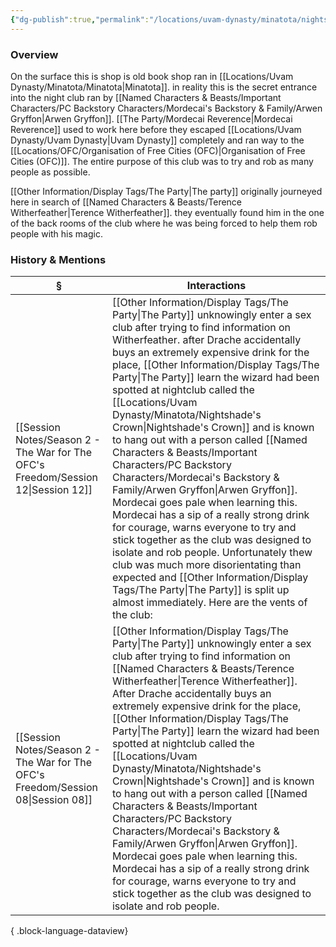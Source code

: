 ```yaml
---
{"dg-publish":true,"permalink":"/locations/uvam-dynasty/minatota/nightshade-s-crown/","tags":["Discovered"],"updated":"2025-07-31T14:28:11.443+01:00"}
---
```


### Overview 
On the surface this is shop is old book shop ran in [[Locations/Uvam Dynasty/Minatota/Minatota\|Minatota]]. in reality this is the secret entrance into the night club ran by [[Named Characters & Beasts/Important Characters/PC Backstory Characters/Mordecai's Backstory & Family/Arwen Gryffon\|Arwen Gryffon]]. [[The Party/Mordecai Reverence\|Mordecai Reverence]] used to work here before they escaped [[Locations/Uvam Dynasty/Uvam Dynasty\|Uvam Dynasty]] completely and ran way to the [[Locations/OFC/Organisation of Free Cities (OFC)\|Organisation of Free Cities (OFC)]]. The entire purpose of this club was to try and rob as many people as possible.

[[Other Information/Display Tags/The Party\|The party]] originally journeyed here in search of [[Named Characters & Beasts/Terence Witherfeather\|Terence Witherfeather]]. they eventually found him in the one of the back rooms of the club where he was being forced to help them rob people with his magic. 

### History & Mentions
| §                                                                                    | Interactions                                                                                                                                                                                                                                                                                                                                                                                                                                                                                                                                                                                                                                                                               |
| ------------------------------------------------------------------------------------ | ------------------------------------------------------------------------------------------------------------------------------------------------------------------------------------------------------------------------------------------------------------------------------------------------------------------------------------------------------------------------------------------------------------------------------------------------------------------------------------------------------------------------------------------------------------------------------------------------------------------------------------------------------------------------------------------ |
| [[Session Notes/Season 2 - The War for The OFC's Freedom/Session 12\|Session 12]] | [[Other Information/Display Tags/The Party\|The Party]] unknowingly enter a sex club after trying to find information on Witherfeather. after Drache accidentally buys an extremely expensive drink for the place, [[Other Information/Display Tags/The Party\|The Party]] learn the wizard had been spotted at nightclub called the [[Locations/Uvam Dynasty/Minatota/Nightshade's Crown\|Nightshade's Crown]] and is known to hang out with a person called [[Named Characters & Beasts/Important Characters/PC Backstory Characters/Mordecai's Backstory & Family/Arwen Gryffon\|Arwen Gryffon]]. Mordecai goes pale when learning this. Mordecai has a sip of a really strong drink for courage, warns everyone to try and stick together as the club was designed to isolate and rob people. Unfortunately thew club was much more disorientating than expected and [[Other Information/Display Tags/The Party\|The Party]] is split up almost immediately. Here are the vents of the club: |
| [[Session Notes/Season 2 - The War for The OFC's Freedom/Session 08\|Session 08]] | [[Other Information/Display Tags/The Party\|The Party]] unknowingly enter a sex club after trying to find information on [[Named Characters & Beasts/Terence Witherfeather\|Terence Witherfeather]]. After Drache accidentally buys an extremely expensive drink for the place, [[Other Information/Display Tags/The Party\|The Party]] learn the wizard had been spotted at nightclub called the [[Locations/Uvam Dynasty/Minatota/Nightshade's Crown\|Nightshade's Crown]] and is known to hang out with a person called [[Named Characters & Beasts/Important Characters/PC Backstory Characters/Mordecai's Backstory & Family/Arwen Gryffon\|Arwen Gryffon]]. Mordecai goes pale when learning this. Mordecai has a sip of a really strong drink for courage, warns everyone to try and stick together as the club was designed to isolate and rob people.                                                                                                                                          |

{ .block-language-dataview}